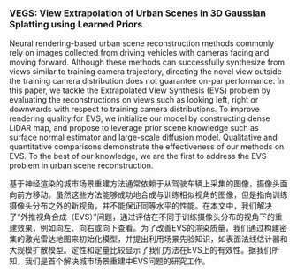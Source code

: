 ### VEGS: View Extrapolation of Urban Scenes in 3D Gaussian Splatting using Learned Priors

Neural rendering-based urban scene reconstruction methods commonly rely on images collected from driving vehicles with cameras facing and moving forward. Although these methods can successfully synthesize from views similar to training camera trajectory, directing the novel view outside the training camera distribution does not guarantee on-par performance. In this paper, we tackle the Extrapolated View Synthesis (EVS) problem by evaluating the reconstructions on views such as looking left, right or downwards with respect to training camera distributions. To improve rendering quality for EVS, we initialize our model by constructing dense LiDAR map, and propose to leverage prior scene knowledge such as surface normal estimator and large-scale diffusion model. Qualitative and quantitative comparisons demonstrate the effectiveness of our methods on EVS. To the best of our knowledge, we are the first to address the EVS problem in urban scene reconstruction.

基于神经渲染的城市场景重建方法通常依赖于从驾驶车辆上采集的图像，摄像头面向前方移动。虽然这些方法能够成功地合成与训练相似视角的图像，但是指向训练摄像头分布之外的新视角，并不能保证同等水平的性能。在本文中，我们解决了“外推视角合成（EVS）”问题，通过评估在不同于训练摄像头分布的视角下的重建效果，例如向左、向右或向下查看。为了改善EVS的渲染质量，我们通过构建密集的激光雷达地图来初始化模型，并提出利用场景先验知识，如表面法线估计器和大规模扩散模型。定性和定量比较显示了我们方法在EVS上的有效性。据我们所知，我们是首个解决城市场景重建中EVS问题的研究工作。

